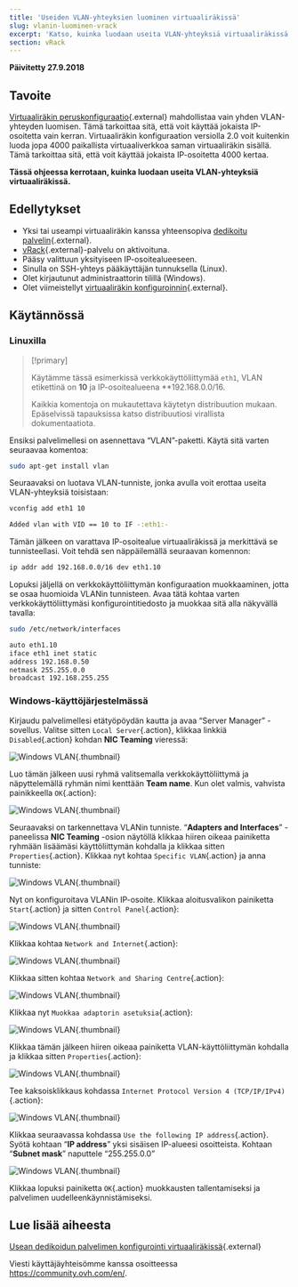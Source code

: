 ```yaml
---
title: 'Useiden VLAN-yhteyksien luominen virtuaaliräkissä'
slug: vlanin-luominen-vrack
excerpt: 'Katso, kuinka luodaan useita VLAN-yhteyksiä virtuaaliräkissä'
section: vRack
---
```


**Päivitetty 27.9.2018**

## Tavoite

[Virtuaaliräkin peruskonfiguraatio](https://docs.ovh.com/fi/dedicated/usean-dedikoidun-palvelimen-konfigurointi-vrack/){.external} mahdollistaa vain yhden VLAN-yhteyden luomisen. Tämä tarkoittaa sitä, että voit käyttää jokaista IP-osoitetta vain kerran. Virtuaaliräkin konfiguraation versiolla 2.0 voit kuitenkin luoda jopa 4000 paikallista virtuaaliverkkoa saman virtuaaliräkin sisällä. Tämä tarkoittaa sitä, että voit käyttää jokaista IP-osoitetta 4000 kertaa.

**Tässä ohjeessa kerrotaan, kuinka luodaan useita VLAN-yhteyksiä virtuaaliräkissä.**


## Edellytykset

- Yksi tai useampi virtuaaliräkin kanssa yhteensopiva [dedikoitu palvelin](https://www.ovh-hosting.fi/dedikoidut_palvelimet/){.external}.
- [vRack](https://www.ovh-hosting.fi/ratkaisut/vrack/){.external}-palvelu on aktivoituna.
- Pääsy valittuun yksityiseen IP-osoitealueeseen.
- Sinulla on SSH-yhteys pääkäyttäjän tunnuksella (Linux).
- Olet kirjautunut administraattorin tilillä (Windows).
- Olet viimeistellyt [virtuaaliräkin konfiguroinnin](https://docs.ovh.com/fi/dedicated/usean-dedikoidun-palvelimen-konfigurointi-vrack/){.external}.


## Käytännössä

### Linuxilla

> [!primary]
>
> Käytämme tässä esimerkissä verkkokäyttöliittymää `eth1`, VLAN etikettinä on **10** ja IP-osoitealueena **192.168.0.0/16. 
>
> Kaikkia komentoja on mukautettava käytetyn distribuution mukaan. Epäselvissä tapauksissa katso distribuutiosi virallista dokumentaatiota.
>

Ensiksi palvelimellesi on asennettava “VLAN”-paketti. Käytä sitä varten seuraavaa komentoa:

```sh
sudo apt-get install vlan
```

Seuraavaksi on luotava VLAN-tunniste, jonka avulla voit erottaa useita VLAN-yhteyksiä toisistaan:

```sh
vconfig add eth1 10

Added vlan with VID == 10 to IF -:eth1:-
```

Tämän jälkeen on varattava IP-osoitealue virtuaaliräkissä ja merkittävä se tunnisteellasi. Voit tehdä sen näppäilemällä seuraavan komennon:

```sh
ip addr add 192.168.0.0/16 dev eth1.10
```

Lopuksi jäljellä on verkkokäyttöliittymän konfiguraation muokkaaminen, jotta se osaa huomioida VLANin tunnisteen. Avaa tätä kohtaa varten verkkokäyttöliittymäsi konfigurointitiedosto ja muokkaa sitä alla näkyvällä tavalla:

```sh
sudo /etc/network/interfaces

auto eth1.10
iface eth1 inet static
address 192.168.0.50
netmask 255.255.0.0
broadcast 192.168.255.255
```

### Windows-käyttöjärjestelmässä

Kirjaudu palvelimellesi etätyöpöydän kautta ja avaa “Server Manager” -sovellus. Valitse sitten `Local Server`{.action}, klikkaa linkkiä `Disabled`{.action} kohdan **NIC Teaming** vieressä:

![Windows VLAN](images/vrack2-windows-01.png){.thumbnail}

Luo tämän jälkeen uusi ryhmä valitsemalla verkkokäyttöliittymä ja näpyttelemällä ryhmän nimi kenttään **Team name**. Kun olet valmis, vahvista painikkeella `OK`{.action}:

![Windows VLAN](images/vrack2-windows-02.png){.thumbnail}

Seuraavaksi on tarkennettava VLANin tunniste. “**Adapters and Interfaces**” -paneelissa **NIC Teaming** -osion näytöllä klikkaa hiiren oikeaa painiketta ryhmään lisäämäsi käyttöliittymän kohdalla ja klikkaa sitten `Properties`{.action}. Klikkaa nyt kohtaa `Specific VLAN`{.action} ja anna tunniste:

![Windows VLAN](images/vrack2-windows-03.png){.thumbnail}

Nyt on konfiguroitava VLANin IP-osoite. Klikkaa aloitusvalikon painiketta `Start`{.action} ja sitten `Control Panel`{.action}:

![Windows VLAN](images/vrack2-windows-04.png){.thumbnail}

Klikkaa kohtaa `Network and Internet`{.action}:

![Windows VLAN](images/vrack2-windows-05.png){.thumbnail}

Klikkaa sitten kohtaa `Network and Sharing Centre`{.action}:

![Windows VLAN](images/vrack2-windows-06.png){.thumbnail}

Klikkaa nyt `Muokkaa adaptorin asetuksia`{.action}:

![Windows VLAN](images/vrack2-windows-07.png){.thumbnail}

Klikkaa tämän jälkeen hiiren oikeaa painiketta VLAN-käyttöliittymän kohdalla ja klikkaa sitten `Properties`{.action}:

![Windows VLAN](images/vrack2-windows-08.png){.thumbnail}

Tee kaksoisklikkaus kohdassa `Internet Protocol Version 4 (TCP/IP/IPv4)`{.action}:

![Windows VLAN](images/vrack2-windows-09.png){.thumbnail}

Klikkaa seuraavassa kohdassa `Use the following IP address`{.action}. Syötä kohtaan “**IP address**” yksi sisäisen IP-alueesi osoitteista. Kohtaan “**Subnet mask**” naputtele “255.255.0.0”

![Windows VLAN](images/vrack2-windows-10.png){.thumbnail}

Klikkaa lopuksi painiketta `OK`{.action} muokkausten tallentamiseksi ja palvelimen uudelleenkäynnistämiseksi.

## Lue lisää aiheesta

[Usean dedikoidun palvelimen konfigurointi virtuaaliräkissä](https://docs.ovh.com/fi/dedicated/usean-dedikoidun-palvelimen-konfigurointi-vrack/){.external}

Viesti käyttäjäyhteisömme kanssa osoitteessa <https://community.ovh.com/en/>.